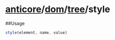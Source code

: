 # [anticore](../../../../../#reference)/[dom](../../#reference)/[tree](../#reference)/<a name="reference">style</a>

##Usage

```js
style(element, name, value)
```